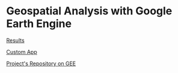 # Geospatial Analysis with Google Earth Engine

[Results](presentation.pdf)

[Custom App](https://konstantinospapadakis.users.earthengine.app/view/lab1)

[Project's Repository on GEE](https://code.earthengine.google.com/?accept_repo=users/KonstantinosPapadakis/GeospatialLabs)
